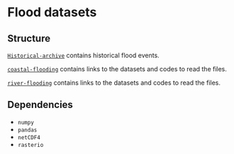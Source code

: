 # Flood datasets



## Structure
[`Historical-archive`](https://github.com/cc-ai/Flood-datasets-climatescience/tree/master/Historical-archive) contains historical flood events.

[`coastal-flooding`](https://github.com/cc-ai/Flood-datasets-climatescience/tree/master/coastal-flooding) contains links to the datasets and codes to read the files.

[`river-flooding`](https://github.com/cc-ai/Flood-datasets-climatescience/tree/master/River-flooding) contains links to the datasets and codes to read the files.


## Dependencies


* `numpy`
* `pandas`
* `netCDF4`
* `rasterio`

